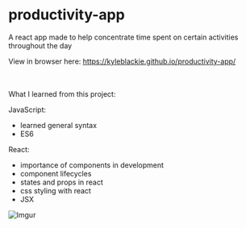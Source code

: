 # productivity-app
A react app made to help concentrate time spent on certain activities throughout the day

View in browser here: https://kyleblackie.github.io/productivity-app/

<br><br>
What I learned from this project:

JavaScript:
- learned general syntax
- ES6

React:
- importance of components in development
- component lifecycles
- states and props in react
- css styling with react 
- JSX

![Imgur](https://i.imgur.com/ZHKEKWT.jpg)

